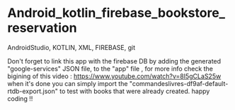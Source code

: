 # Android_kotlin_firebase_bookstore_reservation
 AndroidStudio, KOTLIN, XML, FIREBASE, git
 
Don't forget to link this app with the firebase DB by adding the generated "google-services" JSON file, to the "app" file , for more info check the bigining of this video : https://www.youtube.com/watch?v=8I5gCLaS25w
when it's done you can simply import the "commandeslivres-df9af-default-rtdb-export.json" to test with books that were already created.
happy coding !!
